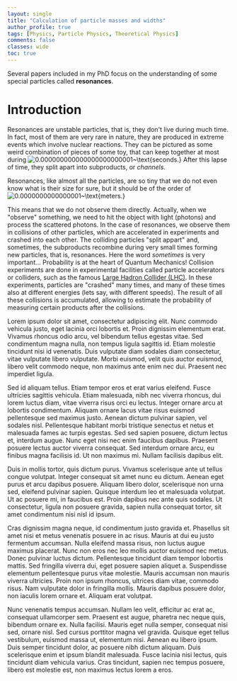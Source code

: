 ```yaml
---
layout: single
title: "Calculation of particle masses and widths"
author_profile: true
tags: [Physics, Particle Physics, Theoretical Physics]
comments: false
classes: wide
toc: true
---
```


Several papers included in my PhD focus on the understanding of some special particles called **resonances**.

# Introduction
Resonances are unstable particles, that is, they don't live during much time.
In fact, most of them are very rare in nature, they are produced in extreme events which involve nuclear reactions.
They can be pictured as some weird combination of pieces of some toy, that can keep together at most during 
![0.000000000000000000000001~\text{seconds.}](https://latex.codecogs.com/svg.latex?\Large&space;0.000000000000000000000001~\text{seconds.})
After this lapse of time, they split apart into subproducts, or _channels_.

Resonances, like almost all the particles, are so tiny that we do not even know what is their size for sure, but it should be of the order of
![0.0000000000000001~\text{meters.}](https://latex.codecogs.com/svg.latex?\Large&space;0.0000000000000001~\text{meters.})

This means that we do not observe them directly. Actually, when we "observe" something, we need to hit the object with light (photons) and process the scattered photons. 
In the case of resonances, we observe them in collisions of other particles, which are accelerated in experiments and crashed into each other. 
The colliding particles "split appart" and, sometimes, the subproducts recombine during very small times forming new particles, that is, resonances.
Here the word _sometimes_ is very important... Probability is at the heart of Quantum Mechanics! 
Collision experiments are done in experimental facilities called particle accelerators or colliders, such as the famous [Large Hadron Collider (LHC)](https://home.cern/science/accelerators/large-hadron-collider). 
In these experiments, particles are "crashed" many times, and many of these times also at different energies (lets say, with different speeds). The result of all these collisions is accumulated, allowing to estimate the probability of measuring certain products after the collisions. 

Lorem ipsum dolor sit amet, consectetur adipiscing elit. Nunc commodo vehicula justo, eget lacinia orci lobortis et. Proin dignissim elementum erat. Vivamus rhoncus odio arcu, vel bibendum tellus egestas vitae. Sed condimentum magna nulla, non tempus ligula sagittis id. Etiam molestie tincidunt nisi id venenatis. Duis vulputate diam sodales diam consectetur, vitae vulputate libero vulputate. Morbi euismod, velit quis auctor euismod, libero velit commodo neque, non maximus ante enim nec dui. Praesent nec imperdiet ligula.

Sed id aliquam tellus. Etiam tempor eros et erat varius eleifend. Fusce ultricies sagittis vehicula. Etiam malesuada, nibh nec viverra rhoncus, dui lorem luctus diam, vitae viverra risus orci eu lectus. Integer ornare arcu at lobortis condimentum. Aliquam ornare lacus vitae risus euismod pellentesque sed maximus justo. Aenean dictum pulvinar sapien, vel sodales nisl. Pellentesque habitant morbi tristique senectus et netus et malesuada fames ac turpis egestas. Sed sed sapien posuere, dictum lectus et, interdum augue. Nunc eget nisi nec enim faucibus dapibus. Praesent posuere lectus auctor viverra consequat. Sed interdum ornare arcu, eu finibus magna facilisis id. Ut non maximus mi. Nullam facilisis dapibus elit.

Duis in mollis tortor, quis dictum purus. Vivamus scelerisque ante ut tellus congue volutpat. Integer consequat sit amet nunc eu dictum. Aenean eget purus et arcu dapibus posuere. Aliquam libero dolor, scelerisque non urna sed, eleifend pulvinar sapien. Quisque interdum leo et malesuada volutpat. Ut ac posuere mi, in faucibus est. Proin dapibus nec ante quis sodales. Ut consectetur, ligula non posuere gravida, sapien nulla consequat tortor, sit amet condimentum nisi nisl id ipsum.

Cras dignissim magna neque, id condimentum justo gravida et. Phasellus sit amet nisi et metus venenatis posuere in ac risus. Mauris at dui eu justo fermentum accumsan. Nulla eleifend massa risus, non luctus augue maximus placerat. Nunc non eros nec leo mollis auctor euismod nec metus. Donec pulvinar luctus dictum. Pellentesque tincidunt diam tempor lobortis mattis. Sed fringilla viverra dui, eget posuere sapien aliquet a. Suspendisse elementum pellentesque purus vitae molestie. Mauris accumsan non mauris viverra ultricies. Proin non ipsum rhoncus, ultrices diam vitae, commodo risus. Nam vulputate dolor in fringilla mollis. Mauris dapibus posuere dolor, non iaculis lorem ornare et. Aliquam erat volutpat.

Nunc venenatis tempus accumsan. Nullam leo velit, efficitur ac erat ac, consequat ullamcorper sem. Praesent est augue, pharetra nec neque quis, bibendum ornare ex. Nulla facilisi. Mauris eget nulla semper, consequat nisi sed, ornare nisl. Sed cursus porttitor magna vel gravida. Quisque eget tellus vestibulum, euismod massa ut, elementum nisi. Aenean eu libero ipsum. Duis semper tincidunt dolor, ac posuere nibh dictum aliquam. Duis scelerisque enim et ipsum blandit malesuada. Fusce lacinia nisi lectus, quis tincidunt diam vehicula varius. Cras tincidunt, sapien nec tempus posuere, libero est molestie est, non maximus lectus lorem a eros. 
